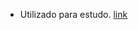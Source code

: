 * Utilizado para estudo. [link](https://medium.com/@renato.groffe/asp-net-core-docker-compose-implementando-solu%C3%A7%C3%B5es-web-multi-containers-5f46d22a2ca0)